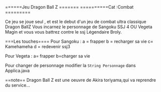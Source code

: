 ======Jeu Dragon Ball Z =======
==========Cat :Combat =========

Ce jeu se joue seul , et est le debut d'un jeu de combat ultra classique Dragon BallZ
Vous incarnez le personnage de Sangoku SSJ 4 OU Vegeta Magin et vous vous battrez contre le 
ssj Légendaire Broly.

===Les touches====
Pour Sangoku : a = frapper
			b = recharger sa vie
			c= Kamehameha
			d = redevenir ssj3

Pour Vegeta : a= frapper 
		    b=charger sa vie

Pour changer de personnage modifier la <code>String Personnage</code> dans Applica.java

==note==
Dragon Ball Z est une oeuvre de Akira toriyama,qui va reprendre du service...


